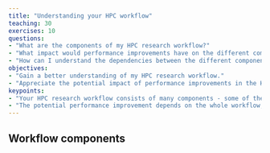 ```yaml
---
title: "Understanding your HPC workflow"
teaching: 30
exercises: 10
questions:
- "What are the components of my HPC research workflow?"
- "What impact would performance improvements have on the different components?"
- "How can I understand the dependencies between the different components?"
objectives:
- "Gain a better understanding of my HPC research workflow."
- "Appreciate the potential impact of performance improvements in the HPC research workflow."
keypoints:
- "Your HPC research workflow consists of many components - some of these are manual."
- "The potential performance improvement depends on the whole workflow, not just the individual component."
---
```


## Workflow components